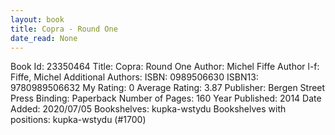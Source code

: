 ```yaml
---
layout: book
title: Copra - Round One
date_read: None
---
```


Book Id: 23350464
Title: Copra: Round One
Author: Michel Fiffe
Author l-f: Fiffe, Michel
Additional Authors: 
ISBN: 0989506630
ISBN13: 9780989506632
My Rating: 0
Average Rating: 3.87
Publisher: Bergen Street Press
Binding: Paperback
Number of Pages: 160
Year Published: 2014
Date Added: 2020/07/05
Bookshelves: kupka-wstydu
Bookshelves with positions: kupka-wstydu (#1700)

